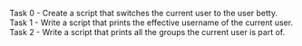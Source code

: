 Task 0 - Create a script that switches the current user to the user betty.
Task 1 - Write a script that prints the effective username of the current user.
Task 2 - Write a script that prints all the groups the current user is part of.

